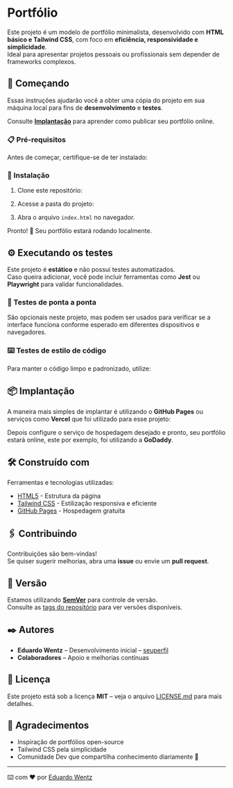 # Portfólio

Este projeto é um modelo de portfólio minimalista, desenvolvido com **HTML básico e Tailwind CSS**, com foco em **eficiência, responsividade e simplicidade**.  
Ideal para apresentar projetos pessoais ou profissionais sem depender de frameworks complexos.  

## 🚀 Começando

Essas instruções ajudarão você a obter uma cópia do projeto em sua máquina local para fins de **desenvolvimento** e **testes**.  

Consulte **[Implantação](#-implantação)** para aprender como publicar seu portfólio online.  

### 📋 Pré-requisitos

Antes de começar, certifique-se de ter instalado:


### 🔧 Instalação

1. Clone este repositório:


2. Acesse a pasta do projeto:


3. Abra o arquivo `index.html` no navegador.  

Pronto! 🎉 Seu portfólio estará rodando localmente.  

## ⚙️ Executando os testes

Este projeto é **estático** e não possui testes automatizados.  
Caso queira adicionar, você pode incluir ferramentas como **Jest** ou **Playwright** para validar funcionalidades.  

### 🔩 Testes de ponta a ponta

São opcionais neste projeto, mas podem ser usados para verificar se a interface funciona conforme esperado em diferentes dispositivos e navegadores.  

### ⌨️ Testes de estilo de código

Para manter o código limpo e padronizado, utilize:


## 📦 Implantação

A maneira mais simples de implantar é utilizando o **GitHub Pages** ou serviços como **Vercel** que foi utilizado para esse projeto:  

Depois configure o serviço de hospedagem desejado e pronto, seu portfólio estará online, este por exemplo, foi utilizando a **GoDaddy**.  

## 🛠️ Construído com

Ferramentas e tecnologias utilizadas:

* [HTML5](https://developer.mozilla.org/pt-BR/docs/Web/HTML) - Estrutura da página  
* [Tailwind CSS](https://tailwindcss.com/) - Estilização responsiva e eficiente  
* [GitHub Pages](https://pages.github.com/) - Hospedagem gratuita  

## 🖇️ Contribuindo

Contribuições são bem-vindas!  
Se quiser sugerir melhorias, abra uma **issue** ou envie um **pull request**.  

## 📌 Versão

Estamos utilizando **[SemVer](http://semver.org/)** para controle de versão.  
Consulte as [tags do repositório](https://github.com/usuario/portfolio/tags) para ver versões disponíveis.  

## ✒️ Autores

* **Eduardo Wentz** – Desenvolvimento inicial – [seuperfil](https://github.com/seuperfil)  
* **Colaboradores** – Apoio e melhorias contínuas  

## 📄 Licença

Este projeto está sob a licença **MIT** – veja o arquivo [LICENSE.md](LICENSE.md) para mais detalhes.  

## 🎁 Agradecimentos

* Inspiração de portfólios open-source  
* Tailwind CSS pela simplicidade  
* Comunidade Dev que compartilha conhecimento diariamente 🚀  

---

⌨️ com ❤️ por [Eduardo Wentz](https://github.com/santoswentz)  
